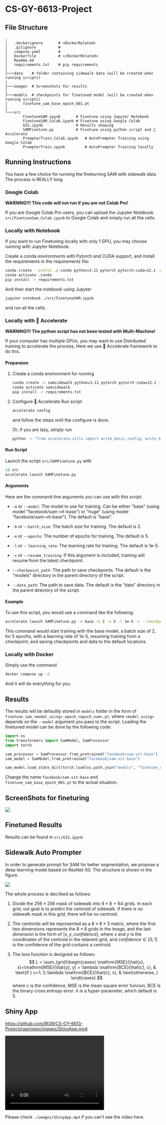 # CS-GY-6613-Project

## File Structure
```
.
│   .dockerignore       # <DockerRelated>
│   .gitignore          #
│   compose.yaml        #
│   Dockerfile          # </DockerRelated>
│   Readme.md
│   requirements.txt    # pip requirements
│
├───data    # folder containing sidewalk data (will be created when running scripts)
│
├───images  # Screenshots for results
│
├───models  # checkpoints for finetuned model (will be created when running scripts)
│       finetune_sam_base_epoch_001.pt
│
└───src
        FinetuneSAM.ipynb       # Finetune using Jupyter Notebook
        FinetuneSAM_Colab.ipynb # Finetune using Google Colab
        GIS.ipynb               # Results showing
        SAMFinetune.py          # Finetune using python script and 🤗 Accelerate
        PrompterTrain_Colab.ipynb   # AutoPrompter Training using Google Colab
        PrompterTrain.ipynb         # AutoPrompter Training locally
```

## Running Instructions

You have a few choice for running the fineturning SAM with sidewalk data. The process is REALLY long.

### Google Colab

**WARNING!!! This code will not run if you are not Colab Pro!**

If you are Google Colab Pro users, you can upload the Jupyter Notebook `src/FinetuneSam_Colab.ipynb` to Google Colab and simply run all the cells.

### Locally with Notebook

If you want to run Finetuning locally with only 1 GPU, you may choose running with Jupyter Notebook.

Create a conda environments with Pytorch and CUDA support, and install the requirements in the requirements file:
```bash
conda create --prefix ./.conda python=3.11 pytorch pytorch-cuda=12.1 -c pytorch -c nvidia
conda activate .conda
pip install -r requirements.txt
```

And then start the notebook using Jupyter
```bash
jupyter notebook ./src/FinetuneSAM.ipynb
```
and run all the cells.

### Locally with 🤗 Accelerate

**WARNING!!! The python script has not been tested with Multi-Machine!**

If your computer has multiple GPUs, you may want to use Distributed training to accelerate the process, Here we use 🤗 Accelerate framework to do this.

#### Preparaion

1. Create a conda environment for running
    ```bash
    conda create -n samsidewalk python=3.11 pytorch pytorch-cuda=12.1 -c pytorch -c nvidia
    conda activate samsidewalk
    pip install -r requirements.txt
    ```

2. Configure 🤗 Accelerate
    Run script
    ```bash
    accelerate config
    ```
    and follow the steps until the configure is done.

    Or, if you are lazy, simply run
    ```bash
    python -c "from accelerate.utils import write_basic_config; write_basic_config(mixed_precision='fp16')"
    ```

#### Run Script
Launch the script `src/SAMFinetune.py` with
```bash
cd src
accelerate launch SAMFinetune.py
```

#### Arguments

Here are the command-line arguments you can use with this script:

- `-m` or `--model`: The model to use for training. Can be either "base" (using model "facebook/sam-vit-base") or "huge" (using model "facebook/sam-vit-base"). The default is "base".

- `-b` or `--batch_size`: The batch size for training. The default is 2.

- `-e` or `--epochs`: The number of epochs for training. The default is 5.

- `-l` or `--learning_rate`: The learning rate for training. The default is 1e-5.

- `-c` or `--resume_training`: If this argument is included, training will resume from the latest checkpoint.

- `--checkpoint_path`: The path to save checkpoints. The default is the "models" directory in the parent directory of the script.

- `--data_path`: The path to save data. The default is the "data" directory in the parent directory of the script.

#### Example

To use this script, you would use a command like the following:

```bash
accelerate launch SAMFinetune.py -m base -b 2 -e 5 -l 1e-5 -c --checkpoint_path ../models --data_path ../data
```

This command would start training with the base model, a batch size of 2, for 5 epochs, with a learning rate of 1e-5, resuming training from a checkpoint, and saving checkpoints and data to the default locations.

### Locally with Docker

Simply use the command
```bash
docker compose up -d
```

And it will do everything for you.

## Results
The results will be defaultly stored in `models` folder in the form of `finetune_sam_<model_using>_epoch_<epoch_num>.pt`, where `<model_using>` depends on the `--model` argument you pass to the script. Loading the finetuned model can be done by the following code:
```python
import os
from transformers import SamModel, SamProcessor
import torch

sam_processor = SamProcessor.from_pretrained("facebook/sam-vit-base")
sam_model = SamModel.from_pretrained("facebook/sam-vit-base")

sam_model.load_state_dict(torch.load(os.path.join("models", "finetune_sam_base_epoch_001.pt")))
```
Change the name `facebook/sam-vit-base` and `finetune_sam_base_epoch_001.pt` to the actual situation.

## ScreenShots for fineturing

![](./images/Finetune.png)

## Finetuned Results

Results can be found in `src/GIS.ipynb`

## Sidewalk Auto Prompter

In order to generate prompt for SAM for better segmentation, we propose a deep learning model based on ResNet-50. The structure is shown in the figure.

![](./images/structure.png)

The whole process is decribed as follows:

1. Divide the $256\times 256$ mask of sidewalk into $8\times 8=64$ grids. In each grid, out goal is to predict the centroid of sidewalk. If there is no sidewalk mask in this grid, there will be no centroid.

2. The centroids will be represented as a $8\times 8\times 3$ matrix, where the first two dimensions represents the $8\times 8$ grids in the image, and the last dimension is the form of $[x,y,confidence]$, where $x$ and $y$ is the coordinates of the centroid in the relavent grid, and $confidence\in [0,1]$ is the confidence of the grid contains a centroid.

3. The loss function is designed as follows:
$$
L = \sum_{grid}\begin{cases}
\mathrm{MSE}(\hat{x}, x)+\mathrm{MSE}(\hat{y}, y) + \lambda \mathrm{BCE}(\hat{c}, c), & \text{if } c=1; \\
\lambda \mathrm{BCE}(\hat{c}, c), & \text{otherwise, }
\end{cases}
$$
where $c$ is the confidence, MSE is the mean square error funcion, BCE is the binary cross entropy error. $\lambda$ is a hyper-parameter, which default is 5.

## Shiny App

https://github.com/Rt39/CS-GY-6613-Project/raw/main/images/ShinyApp.mp4

<video width="320" height="240" controls>
  <source src="./images/ShinyApp.mp4" type="video/mp4">
</video>

Please check `./images/ShinyApp.mp4` if you can't see the video here.